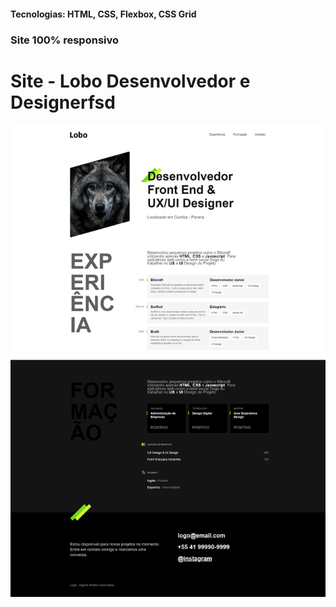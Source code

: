 <h4>Tecnologias: HTML, CSS, Flexbox, CSS Grid</h4>
<h3>Site 100% responsivo</h3>

# Site - Lobo Desenvolvedor e Designerfsd
<img src="https://github.com/dieegobs/Lobo---Desenvolvedor-e-Designer/blob/main/img/lobo.png?raw=true"/>











































